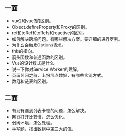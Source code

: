 ## 一面
* vue2和vue3的区别。
* Object.defineProperty和Proxy的区别。
* ref和toRef和toRefs和reactive的区别。
* 如何解决跨域问题。有哪些解决方案。要详细的进行罗列。
* 为什么会触发Options请求。
* this的指向。
* 箭头函数和普通函数的区别。
* Vue的设计模式是什么。
* 说一下你对Service Worker的理解。
* 页面关闭之前，上报埋点数据，有哪些实现方式。
* 数组和链表的区别。

## 二面
* 有没有遇到列表卡顿的问题，怎么解决。
* 网页打开比较慢，怎么优化。
* 弱网环境，怎么处理。
* 手写题，找出数组中第三大的值。
